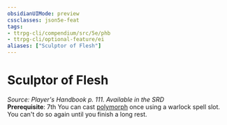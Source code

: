 ```yaml
---
obsidianUIMode: preview
cssclasses: json5e-feat
tags:
- ttrpg-cli/compendium/src/5e/phb
- ttrpg-cli/optional-feature/ei
aliases: ["Sculptor of Flesh"]
---
```

# Sculptor of Flesh
*Source: Player's Handbook p. 111. Available in the <span title='Systems Reference Document (5.1)'>SRD</span>*  
**Prerequisite**: 7th
You can cast [polymorph](Misc%20Files/CLI/compendium/spells/polymorph-xphb.md) once using a warlock spell slot. You can't do so again until you finish a long rest.